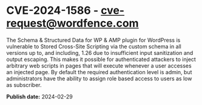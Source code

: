 # CVE-2024-1586 - cve-request@wordfence.com

The Schema & Structured Data for WP & AMP plugin for WordPress is vulnerable to Stored Cross-Site Scripting via the custom schema in all versions up to, and including, 1.26 due to insufficient input sanitization and output escaping. This makes it possible for authenticated attackers to inject arbitrary web scripts in pages that will execute whenever a user accesses an injected page. By default the required authentication level is admin, but administrators have the ability to assign role based access to users as low as subscriber.

**Publish date:** 2024-02-29
